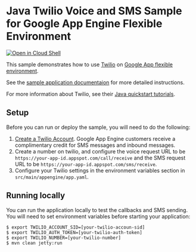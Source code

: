 # Java Twilio Voice and SMS Sample for Google App Engine Flexible Environment

<a href="https://console.cloud.google.com/cloudshell/open?git_repo=https://github.com/GoogleCloudPlatform/java-docs-samples&page=editor&open_in_editor=flexible/twilio/README.md">
<img alt="Open in Cloud Shell" src ="http://gstatic.com/cloudssh/images/open-btn.png"></a>

This sample demonstrates how to use [Twilio](https://www.twilio.com) on [Google
App flexible environment][aeflex-docs].

See the [sample application documentaion][sample-docs] for more detailed
instructions.

For more information about Twilio, see their [Java quickstart
tutorials](https://www.twilio.com/docs/quickstart/java).

[aeflex-docs]: https://cloud.google.com/appengine/docs/flexible/
[sample-docs]: https://cloud.google.com/appengine/docs/flexible/java/using-sms-and-voice-services-via-twilio


## Setup

Before you can run or deploy the sample, you will need to do the following:

1. [Create a Twilio Account](http://ahoy.twilio.com/googlecloudplatform). Google
   App Engine customers receive a complimentary credit for SMS messages and
   inbound messages.
1. Create a number on twilio, and configure the voice request URL to be
   ``https://your-app-id.appspot.com/call/receive`` and the SMS request URL to
   be ``https://your-app-id.appspot.com/sms/receive``.
1. Configure your Twilio settings in the environment variables section in
   ``src/main/appengine/app.yaml``.

## Running locally

You can run the application locally to test the callbacks and SMS sending. You
will need to set environment variables before starting your application:

    $ export TWILIO_ACCOUNT_SID=[your-twilio-accoun-sid]
    $ export TWILIO_AUTH_TOKEN=[your-twilio-auth-token]
    $ export TWILIO_NUMBER=[your-twilio-number]
    $ mvn clean jetty:run
